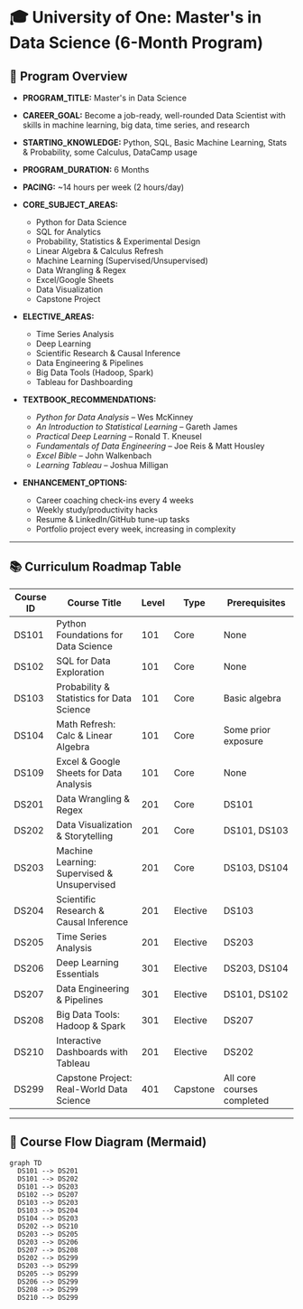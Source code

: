 # 🎓 University of One: Master's in Data Science (6-Month Program)

## 📁 Program Overview

- **PROGRAM_TITLE:** Master's in Data Science  
- **CAREER_GOAL:** Become a job-ready, well-rounded Data Scientist with skills in machine learning, big data, time series, and research  
- **STARTING_KNOWLEDGE:** Python, SQL, Basic Machine Learning, Stats & Probability, some Calculus, DataCamp usage  
- **PROGRAM_DURATION:** 6 Months  
- **PACING:** ~14 hours per week (2 hours/day)  
- **CORE_SUBJECT_AREAS:**
  - Python for Data Science  
  - SQL for Analytics  
  - Probability, Statistics & Experimental Design  
  - Linear Algebra & Calculus Refresh  
  - Machine Learning (Supervised/Unsupervised)  
  - Data Wrangling & Regex  
  - Excel/Google Sheets  
  - Data Visualization  
  - Capstone Project

- **ELECTIVE_AREAS:**
  - Time Series Analysis  
  - Deep Learning  
  - Scientific Research & Causal Inference  
  - Data Engineering & Pipelines  
  - Big Data Tools (Hadoop, Spark)  
  - Tableau for Dashboarding

- **TEXTBOOK_RECOMMENDATIONS:**
  - *Python for Data Analysis* – Wes McKinney  
  - *An Introduction to Statistical Learning* – Gareth James  
  - *Practical Deep Learning* – Ronald T. Kneusel  
  - *Fundamentals of Data Engineering* – Joe Reis & Matt Housley  
  - *Excel Bible* – John Walkenbach  
  - *Learning Tableau* – Joshua Milligan  

- **ENHANCEMENT_OPTIONS:**
  - Career coaching check-ins every 4 weeks  
  - Weekly study/productivity hacks  
  - Resume & LinkedIn/GitHub tune-up tasks  
  - Portfolio project every week, increasing in complexity

---

## 📚 Curriculum Roadmap Table

| Course ID | Course Title                                 | Level | Type      | Prerequisites                     |
|-----------|----------------------------------------------|-------|-----------|-----------------------------------|
| DS101     | Python Foundations for Data Science          | 101   | Core      | None                              |
| DS102     | SQL for Data Exploration                     | 101   | Core      | None                              |
| DS103     | Probability & Statistics for Data Science    | 101   | Core      | Basic algebra                     |
| DS104     | Math Refresh: Calc & Linear Algebra          | 101   | Core      | Some prior exposure               |
| DS109     | Excel & Google Sheets for Data Analysis      | 101   | Core      | None                              |
| DS201     | Data Wrangling & Regex                       | 201   | Core      | DS101                             |
| DS202     | Data Visualization & Storytelling            | 201   | Core      | DS101, DS103                      |
| DS203     | Machine Learning: Supervised & Unsupervised  | 201   | Core      | DS103, DS104                      |
| DS204     | Scientific Research & Causal Inference       | 201   | Elective  | DS103                             |
| DS205     | Time Series Analysis                         | 201   | Elective  | DS203                             |
| DS206     | Deep Learning Essentials                     | 301   | Elective  | DS203, DS104                      |
| DS207     | Data Engineering & Pipelines                 | 301   | Elective  | DS101, DS102                      |
| DS208     | Big Data Tools: Hadoop & Spark               | 301   | Elective  | DS207                             |
| DS210     | Interactive Dashboards with Tableau          | 201   | Elective  | DS202                             |
| DS299     | Capstone Project: Real-World Data Science    | 401   | Capstone  | All core courses completed        |

---

## 🔗 Course Flow Diagram (Mermaid)

```mermaid
graph TD
  DS101 --> DS201
  DS101 --> DS202
  DS101 --> DS203
  DS102 --> DS207
  DS103 --> DS203
  DS103 --> DS204
  DS104 --> DS203
  DS202 --> DS210
  DS203 --> DS205
  DS203 --> DS206
  DS207 --> DS208
  DS202 --> DS299
  DS203 --> DS299
  DS205 --> DS299
  DS206 --> DS299
  DS208 --> DS299
  DS210 --> DS299
```
